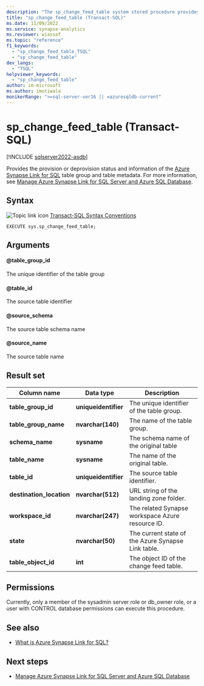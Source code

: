 ```yaml
---
description: "The sp_change_feed_table system stored procedure provides the provision or deprovision flow status of Azure Synapse Link for SQL."
title: "sp_change_feed_table (Transact-SQL)"
ms.date: 11/09/2022
ms.service: synapse-analytics
ms.reviewer: wiassaf
ms.topic: "reference"
f1_keywords: 
  - "sp_change_feed_table_TSQL"
  - "sp_change_feed_table"
dev_langs: 
  - "TSQL"
helpviewer_keywords: 
  - "sp_change_feed_table"
author: im-microsoft
ms.author: imotiwala
monikerRange: ">=sql-server-ver16 || =azuresqldb-current"
---
```

# sp_change_feed_table (Transact-SQL)
[!INCLUDE [sqlserver2022-asdb](../../includes/applies-to-version/sqlserver2022-asdb.md)]

Provides the provision or deprovision status and information of the [Azure Synapse Link for SQL](../../sql-server/synapse-link/synapse-link-sql-server-change-feed.md) table group and table metadata. For more information, see [Manage Azure Synapse Link for SQL Server and Azure SQL Database](../../sql-server/synapse-link/synapse-link-sql-server-change-feed-manage.md).

## Syntax  

 ![Topic link icon](../../database-engine/configure-windows/media/topic-link.gif "Topic link icon") [Transact-SQL Syntax Conventions](../../t-sql/language-elements/transact-sql-syntax-conventions-transact-sql.md)  
  
```syntaxsql  
EXECUTE sys.sp_change_feed_table;
```

## Arguments  

#### @table_group_id

The unique identifier of the table group

#### @table_id

The source table identifier

#### @source_schema

The source table schema name

#### @source_name

The source table name

## Result set

|Column name|Data type|Description|  
|-----------------|---------------|-----------------|  
| **table_group_id** | **uniqueidentifier** | The unique identifier of the table group.| 
| **table_group_name** | **nvarchar(140)** | The name of the table group.|
| **schema_name** | **sysname** | The schema name of the original table |
| **table_name** | **sysname** | The name of the original table. |
| **table_id** | **uniqueidentifier** | The source table identifier. | 
| **destination_location** | **nvarchar(512)** | URL string of the landing zone folder.| 
| **workspace_id** | **nvarchar(247)** | The related Synapse workspace Azure resource ID. |
| **state** | **nvarchar(50)** | The current state of the Azure Synapse Link table. |
| **table_object_id** | **int** | The object ID of the change feed table. | 

## Permissions  

Currently, only a member of the sysadmin server role or db_owner role, or a user with CONTROL database permissions can execute this procedure.

## See also  

- [What is Azure Synapse Link for SQL?](/azure/synapse-analytics/synapse-link/sql-synapse-link-overview)

## Next steps

- [Manage Azure Synapse Link for SQL Server and Azure SQL Database](../../sql-server/synapse-link/synapse-link-sql-server-change-feed-manage.md)
